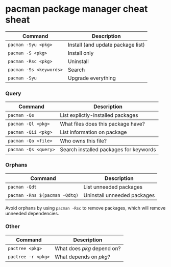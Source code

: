 # pacman package manager cheat sheat


<table>
  <thead>
    <tr>
      <th>Command</th>
      <th>Description</th>
    </tr>
  </thead>
    <tbody>
      <tr>
        <td><code>pacman -Syu &lt;pkg&gt;</code></td>
        <td>Install (and update package list)</td>
      </tr>
      <tr>
        <td><code>pacman -S &lt;pkg&gt;</code></td>
        <td>Install only</td>
      </tr>
      <tr>
        <td><code>pacman -Rsc &lt;pkg&gt;</code></td>
        <td>Uninstall</td>
      </tr>
      <tr>
        <td><code>pacman -Ss &lt;keywords&gt;</code></td>
        <td>Search</td>
      </tr>
      <tr>
        <td><code>pacman -Syu</code></td>
        <td>Upgrade everything</td>
      </tr>
    </tbody>
</table>
<h3 id="query">Query</h3>
<table>
<thead>
<tr>
<th>Command</th>
<th>Description</th>
</tr>
</thead>
<tbody>
<tr>
<td><code>pacman -Qe</code></td>
<td>List explictly-installed packages</td>
</tr>
</tbody>
<tbody>
<tr>
<td><code>pacman -Ql &lt;pkg&gt;</code></td>
<td>What files does this package have?</td>
</tr>
<tr>
<td><code>pacman -Qii &lt;pkg&gt;</code></td>
<td>List information on package</td>
</tr>
</tbody>
<tbody>
<tr>
<td><code>pacman -Qo &lt;file&gt;</code></td>
<td>Who owns this file?</td>
</tr>
</tbody>
<tbody>
<tr>
<td><code>pacman -Qs &lt;query&gt;</code></td>
<td>Search installed packages for keywords</td>
</tr>
</tbody>
</table>
<h3 id="orphans">Orphans</h3>
<table>
<thead>
<tr>
<th>Command</th>
<th>Description</th>
</tr>
</thead>
<tbody>
<tr>
<td><code>pacman -Qdt</code></td>
<td>List unneeded packages</td>
</tr>
<tr>
<td><code>pacman -Rns $(pacman -Qdtq)</code></td>
<td>Uninstall unneeded packages</td>
</tr>
</tbody>
</table>
<p>Avoid orphans by using <code>pacman -Rsc</code> to remove packages, which will remove unneeded dependencies.</p>
<h3 id="other">Other</h3>
<table>
<thead>
<tr>
<th>Command</th>
<th>Description</th>
</tr>
</thead>
<tbody>
<tr>
<td><code>pactree &lt;pkg&gt;</code></td>
<td>What does <em>pkg</em> depend on?</td>
</tr>
<tr>
<td><code>pactree -r &lt;pkg&gt;</code></td>
<td>What depends on <em>pkg</em>?</td>
</tr>
</tbody>
</table>
